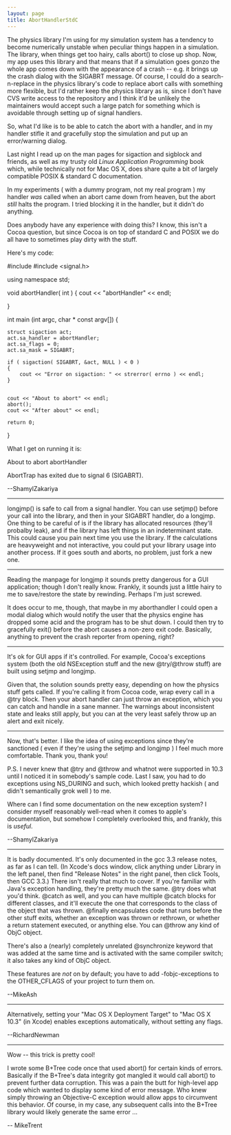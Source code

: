 ```yaml
---
layout: page
title: AbortHandlerStdC
---
```


The physics library I'm using for my simulation system has a tendency to become numerically unstable when peculiar things happen in a simulation. The library, when things get too hairy, calls abort() to close up shop. Now, my app uses this library and that means that if a simulation goes gonzo the whole app comes down with the appearance of a crash -- e.g. it brings up the crash dialog with the SIGABRT message. Of course, I could do a search-n-replace in the physics library's code to replace abort calls with something more flexible, but I'd rather keep the physics library as is, since I don't have CVS write access to the repository and I think it'd be unlikely the maintainers would accept such a large patch for something which is avoidable through setting up of signal handlers.

So, what I'd like is to be able to catch the abort with a handler, and in my handler stifle it and gracefully stop the simulation and put up an error/warning dialog. 

Last night I read up on the man pages for sigaction and sigblock and friends, as well as my trusty old _Linux Application Programming_ book which, while technically not for Mac OS X, does share quite a bit of largely compatible POSIX & standard C documentation.

In my experiments ( with a dummy program, not my real program ) my handler *was* called when an abort came down from heaven, but the abort *still* halts the program. I tried blocking it in the handler, but it didn't do anything.

Does anybody have any experience with doing this? I know, this isn't a Cocoa question, but since Cocoa is on top of standard C and POSIX we do all have to sometimes play dirty with the stuff.

Here's my code:

    
 #include <iostream>
 #include <signal.h>
 
 using namespace std;
 
 void abortHandler( int )
 {
 	cout << "abortHandler" << endl;
 
 }
 
 int main (int argc, char * const argv[]) {
 
 	struct sigaction act;
 	act.sa_handler = abortHandler;
 	act.sa_flags = 0;
 	act.sa_mask = SIGABRT;
 	
 	if ( sigaction( SIGABRT, &act, NULL ) < 0 )
 	{
 		cout << "Error on sigaction: " << strerror( errno ) << endl;
 	}
 
 
 	cout << "About to abort" << endl;
 	abort();
 	cout << "After about" << endl;
 
 	return 0;
 }


What I get on running it is:

    
 About to abort
 abortHandler
 
 AbortTrap has exited due to signal 6 (SIGABRT).


--ShamylZakariya

----
longjmp() is safe to call from a signal handler.  You can use setjmp() before your call into the library, and then in your SIGABRT handler, do a longjmp.  One thing to be careful of is if the library has allocated resources (they'll probalby leak), and if the library has left things in an indeterminant state.  This could cause you pain next time you use the library.  If the calculations are heavyweight and not interactive, you could put your library usage into another process.  If it goes south and aborts, no problem, just fork a new one.

----
Reading the manpage for longjmp it sounds pretty dangerous for a GUI application; though I don't really know. Frankly, it sounds just a little hairy to me to save/restore the state by rewinding. Perhaps I'm just screwed.

It does occur to me, though, that maybe in my aborthandler I could open a modal dialog which would notify the user that the physics engine has dropped some acid and the program has to be shut down. I could then try to gracefully exit() before the abort causes a non-zero exit code. Basically, anything to prevent the crash reporter from opening, right?

----

It's ok for GUI apps if it's controlled. For example, Cocoa's exceptions system (both the old NSException stuff and the new @try/@throw stuff) are built using setjmp and longjmp.

Given that, the solution sounds pretty easy, depending on how the physics stuff gets called. If you're calling it from Cocoa code, wrap every call in a @try block. Then your abort handler can just throw an exception, which you can catch and handle in a sane manner. The warnings about inconsistent state and leaks still apply, but you can at the very least safely throw up an alert and exit nicely.

----

Now, that's better. I like the idea of using exceptions since they're sanctioned ( even if they're using the setjmp and longjmp ) I feel much more comfortable. Thank you, thank you!

P.S. I never knew that @try and @throw and whatnot were supported in 10.3 until I noticed it in somebody's sample code. Last I saw, you had to do exceptions using NS_DURING and such, which looked pretty hackish ( and didn't semantically grok well ) to me.

Where can I find some documentation on the new exception system? I consider myself reasonably well-read when it comes to apple's documentation, but somehow I completely overlooked this, and frankly, this is *useful*.

--ShamylZakariya

----

It is badly documented. It's only documented in the gcc 3.3 release notes, as far as I can tell. (In Xcode's docs window, click anything under Library in the left panel, then find "Release Notes" in the right panel, then click Tools, then GCC 3.3.) There isn't really that much to cover. If you're familiar with Java's exception handling, they're pretty much the same. @try does what you'd think. @catch as well, and you can have multiple @catch blocks for different classes, and it'll execute the one that corresponds to the class of the object that was thrown. @finally encapsulates code that runs before the other stuff exits, whether an exception was thrown or rethrown, or whether a return statement executed, or anything else. You can @throw any kind of ObjC object.

There's also a (nearly) completely unrelated @synchronize keyword that was added at the same time and is activated with the same compiler switch; it also takes any kind of ObjC object.

These features are *not* on by default; you have to add     -fobjc-exceptions to the OTHER_CFLAGS of your project to turn them on.

--MikeAsh

----

Alternatively, setting your "Mac OS X Deployment Target" to "Mac OS X 10.3" (in Xcode) enables exceptions automatically, without setting any flags.

--RichardNewman

----

Wow -- this trick is pretty cool! 

I wrote some B+Tree code once that used abort() for certain kinds of errors. Basically if the B+Tree's data integrity got mangled it would call abort() to prevent further data corruption. This was a pain the butt for high-level app code which wanted to display some kind of error message. Who knew simply throwing an Objective-C exception would allow apps to circumvent this behavior. Of course, in my case, any subsequent calls into the B+Tree library would likely generate the same error ... 

-- MikeTrent

